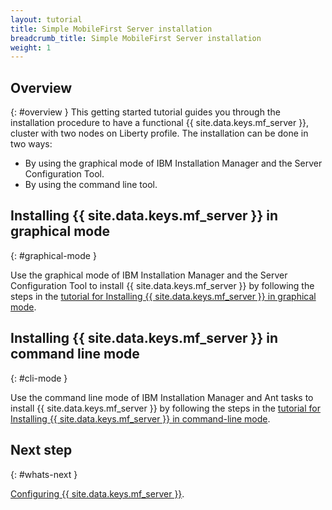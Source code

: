 ```yaml
---
layout: tutorial
title: Simple MobileFirst Server installation
breadcrumb_title: Simple MobileFirst Server installation
weight: 1
---
```

<!-- NLS_CHARSET=UTF-8 -->
## Overview
{: #overview }
This getting started tutorial guides you through the installation procedure to have a functional {{ site.data.keys.mf_server }}, cluster with two nodes on Liberty profile. The installation can be done in two ways:
* By using the graphical mode of IBM Installation Manager and the Server Configuration Tool.
* By using the command line tool.

## Installing {{ site.data.keys.mf_server }} in graphical mode
{: #graphical-mode }

Use the graphical mode of IBM Installation Manager and the Server Configuration Tool to install {{ site.data.keys.mf_server }} by following the steps in the [tutorial for Installing {{ site.data.keys.mf_server }} in graphical mode](graphical-mode).

## Installing {{ site.data.keys.mf_server }} in command line mode
{: #cli-mode }

Use the command line mode of IBM Installation Manager and Ant tasks to install {{ site.data.keys.mf_server }} by following the steps in the [tutorial for Installing {{ site.data.keys.mf_server }} in command-line mode](command-line).

## Next step
{: #whats-next }

[Configuring {{ site.data.keys.mf_server }}](../server-configuration).

